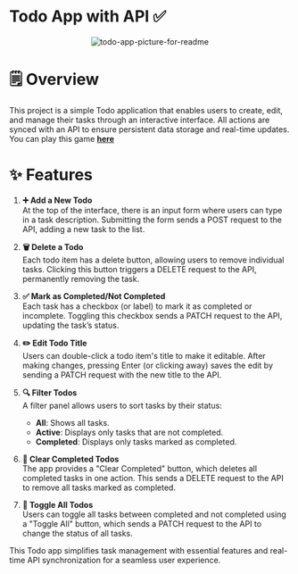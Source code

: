 # **Todo App with API ✅**

<p align="center">
  <img src="https://github.com/user-attachments/assets/afdcbbfe-da10-4767-b07a-af8590309687" alt="todo-app-picture-for-readme" />
</p>

# 🗒️ Overview
This project is a simple Todo application that enables users to create, edit, and manage their tasks through an interactive interface. All actions are synced with an API to ensure persistent data storage and real-time updates.
You can play this game [**here**](https://mikezhylka.github.io/js_2048_game/)

# ✨ Features
1. **➕ Add a New Todo**  
   At the top of the interface, there is an input form where users can type in a task description. Submitting the form sends a POST request to the API, adding a new task to the list.

2. **🗑️ Delete a Todo**  
   Each todo item has a delete button, allowing users to remove individual tasks. Clicking this button triggers a DELETE request to the API, permanently removing the task.

3. **✅ Mark as Completed/Not Completed**  
   Each task has a checkbox (or label) to mark it as completed or incomplete. Toggling this checkbox sends a PATCH request to the API, updating the task’s status.

4. **✏️ Edit Todo Title**  
   Users can double-click a todo item's title to make it editable. After making changes, pressing Enter (or clicking away) saves the edit by sending a PATCH request with the new title to the API.

5. **🔍 Filter Todos**  
   A filter panel allows users to sort tasks by their status:
   - **All**: Shows all tasks.
   - **Active**: Displays only tasks that are not completed.
   - **Completed**: Displays only tasks marked as completed.

6. **🧹 Clear Completed Todos**  
   The app provides a "Clear Completed" button, which deletes all completed tasks in one action. This sends a DELETE request to the API to remove all tasks marked as completed.

7. **🔄 Toggle All Todos**  
   Users can toggle all tasks between completed and not completed using a "Toggle All" button, which sends a PATCH request to the API to change the status of all tasks.

This Todo app simplifies task management with essential features and real-time API synchronization for a seamless user experience.


